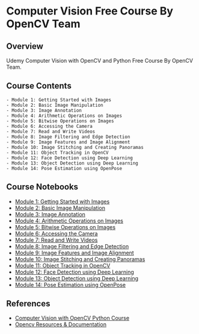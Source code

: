 # Computer Vision Free Course By OpenCV Team 

## Overview

Udemy Computer Vision with OpenCV and Python Free Course By OpenCV Team. 

## Course Contents

```
- Module 1: Getting Started with Images
- Module 2: Basic Image Manipulation
- Module 3: Image Annotation
- Module 4: Arithmetic Operations on Images
- Module 5: Bitwise Operations on Images
- Module 6: Accessing the Camera
- Module 7: Read and Write Videos
- Module 8: Image Filtering and Edge Detection
- Module 9: Image Features and Image Alignment
- Module 10: Image Stitching and Creating Panoramas 
- Module 11: Object Tracking in OpenCV
- Module 12: Face Detection using Deep Learning
- Module 13: Object Detection using Deep Learning
- Module 14: Pose Estimation using OpenPose
```

## Course Notebooks

- [Module 1: Getting Started with Images](https://colab.research.google.com/drive/1dPLMM7aa7QNm-xZXzg1enDdX2MfwP2Lz)
- [Module 2: Basic Image Manipulation](#)
- [Module 3: Image Annotation](#)
- [Module 4: Arithmetic Operations on Images](#)
- [Module 5: Bitwise Operations on Images](#)
- [Module 6: Accessing the Camera](#)
- [Module 7: Read and Write Videos](#)
- [Module 8: Image Filtering and Edge Detection](#)
- [Module 9: Image Features and Image Alignment](#)
- [Module 10: Image Stitching and Creating Panoramas](#) 
- [Module 11: Object Tracking in OpenCV](#)
- [Module 12: Face Detection using Deep Learning](#)
- [Module 13: Object Detection using Deep Learning](#)
- [Module 14: Pose Estimation using OpenPose](#)
  
## References

- [Computer Vision with OpenCV Python Course](https://www.udemy.com/course/computer-vision-with-opencv-official-opencv-free-course/learn/lecture/27025878#overview)
- [Opencv Resources & Documentation](https://opencv.org/)




